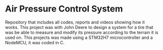# Air Pressure Control System

Repository that includes all codes, reports and videos showing how it works. This project was with John Deere to design a system for a tire that was be able to measure and modify its pressure according to the terrain it is used on. This projects was made using a STM32H7 microcontroller and a NodeMCU, it was coded in C. 
